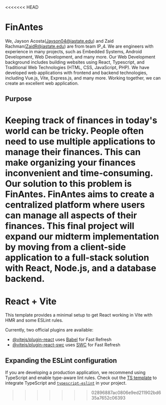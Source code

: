 <<<<<<< HEAD
# FinAntes

We, Jayson Acosta(Jayson04@iastate.edu) and Zaid Rachman(ZaidR@iastate.edu) are from team IP_4. We are engineers with experience in many projects, such as Embedded Systems, Android Development, Web Development, and many more. Our Web Development background includes building websites using React, Typescript, and Traditional Web Technologies (HTML, CSS, JavaScript, PHP). We have developed web applications with frontend and backend technologies, including Vue.js, Vite, Express.js, and many more. Working together, we can create an excellent web application.

## Purpose
Keeping track of finances in today's world can be tricky. People often need to use multiple applications to manage their finances. This can make organizing your finances inconvenient and time-consuming. Our solution to this problem is FinAntes. FinAntes aims to create a centralized platform where users can manage all aspects of their finances. This final project will expand our midterm implementation by moving from a client-side application to a full-stack solution with React, Node.js, and a database backend.
=======
# React + Vite

This template provides a minimal setup to get React working in Vite with HMR and some ESLint rules.

Currently, two official plugins are available:

- [@vitejs/plugin-react](https://github.com/vitejs/vite-plugin-react/blob/main/packages/plugin-react/README.md) uses [Babel](https://babeljs.io/) for Fast Refresh
- [@vitejs/plugin-react-swc](https://github.com/vitejs/vite-plugin-react-swc) uses [SWC](https://swc.rs/) for Fast Refresh

## Expanding the ESLint configuration

If you are developing a production application, we recommend using TypeScript and enable type-aware lint rules. Check out the [TS template](https://github.com/vitejs/vite/tree/main/packages/create-vite/template-react-ts) to integrate TypeScript and [`typescript-eslint`](https://typescript-eslint.io) in your project.
>>>>>>> 02896887ac0806e9ed211902bd635a7652c06393
